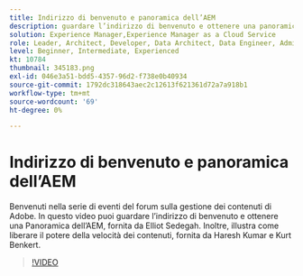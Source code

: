 ```yaml
---
title: Indirizzo di benvenuto e panoramica dell’AEM
description: guardare l’indirizzo di benvenuto e ottenere una panoramica dell’AEM, descrive come liberare la potenza della velocità dei contenuti,
solution: Experience Manager,Experience Manager as a Cloud Service
role: Leader, Architect, Developer, Data Architect, Data Engineer, Admin, User
level: Beginner, Intermediate, Experienced
kt: 10784
thumbnail: 345183.png
exl-id: 046e3a51-bdd5-4357-96d2-f738e0b40934
source-git-commit: 1792dc318643aec2c12613f621361d72a7a918b1
workflow-type: tm+mt
source-wordcount: '69'
ht-degree: 0%

---
```


# Indirizzo di benvenuto e panoramica dell’AEM

Benvenuti nella serie di eventi del forum sulla gestione dei contenuti di Adobe. In questo video puoi guardare l’indirizzo di benvenuto e ottenere una Panoramica dell’AEM, fornita da Elliot Sedegah. Inoltre, illustra come liberare il potere della velocità dei contenuti, fornita da Haresh Kumar e Kurt Benkert.

>[!VIDEO](https://video.tv.adobe.com/v/345183/?quality=12&learn=on)

